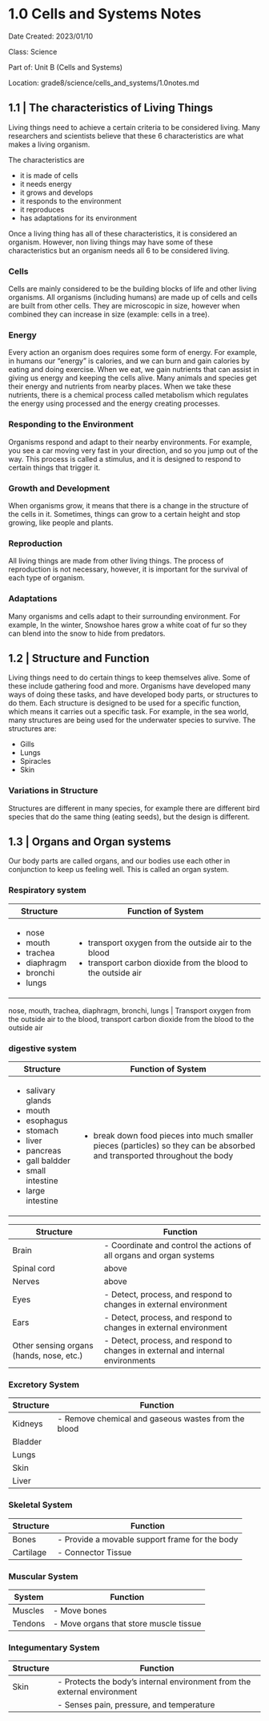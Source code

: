 # 1.0 Cells and Systems Notes

Date Created: 2023/01/10

Class: Science

Part of: Unit B (Cells and Systems)

Location: grade8/science/cells_and_systems/1.0notes.md

## 1.1 | The characteristics of Living Things

Living things need to achieve a certain criteria to be considered living. Many researchers and scientists believe that these 6 characteristics are what makes a living organism.

The characteristics are
-   it is made of cells
-   it needs energy
-   it grows and develops
-   it responds to the environment
-   it reproduces
-   has adaptations for its environment

Once a living thing has all of these characteristics, it is considered an organism. However, non living things may have some of these characteristics but an organism needs all 6 to be considered living.

### Cells
Cells are mainly considered to be the building blocks of life and other living organisms. All organisms (including humans) are made up of cells and cells are built from other cells. They are microscopic in size, however when combined they can increase in size (example: cells in a tree).

### Energy
Every action an organism does requires some form of energy. For example, in humans our “energy” is calories, and we can burn and gain calories by eating and doing exercise. When we eat, we gain nutrients that can assist in giving us energy and keeping the cells alive. Many animals and species get their energy and nutrients from nearby places. When we take these nutrients, there is a chemical process called metabolism which regulates the energy using processed and the energy creating processes.

### Responding to the Environment
Organisms respond and adapt to their nearby environments. For example, you see a car moving very fast in your direction, and so you jump out of the way. This process is called a stimulus, and it is designed to respond to certain things that trigger it.

### Growth and Development
When organisms grow, it means that there is a change in the structure of the cells in it. Sometimes, things can grow to a certain height and stop growing, like people and plants.

### Reproduction
All living things are made from other living things. The process of reproduction is not necessary, however, it is important for the survival of each type of organism.

### Adaptations
Many organisms and cells adapt to their surrounding environment. For example, In the winter, Snowshoe hares grow a white coat of fur so they can blend into the snow to hide from predators.

## 1.2 | Structure and Function

Living things need to do certain things to keep themselves alive. Some of these include gathering food and more. Organisms have developed many ways of doing these tasks, and have developed body parts, or structures to do them. Each structure is designed to be used for a specific function, which means it carries out a specific task. For example, in the sea world, many structures are being used for the underwater species to survive. The structures are:

-   Gills
-   Lungs
-   Spiracles
-   Skin

### Variations in Structure
Structures are different in many species, for example there are different bird species that do the same thing (eating seeds), but the design is different.

## 1.3 | Organs and Organ systems
Our body parts are called organs, and our bodies use each other in conjunction to keep us feeling well. This is called an organ system.

### Respiratory system

| Structure | Function of System |
|------------|-------------------|
|<ul><li>nose</li><li>mouth</li><li>trachea</li><li>diaphragm</li><li>bronchi</li><li>lungs</li></ul> | <ul><li>transport oxygen from the outside air to the blood<li>transport carbon dioxide from the blood to the outside air</li>


nose, mouth, trachea, diaphragm, bronchi, lungs | Transport oxygen from the  outside air to the blood, transport carbon dioxide from the blood to the outside air

### digestive system

| Structure | Function of System |
|------------|-------------------|
|<ul><li>salivary glands</li><li>mouth</li><li>esophagus<li>stomach</li><li>liver</li><li>pancreas</li><li>gall baldder</li><li>small intestine</li><li>large intestine</li></ul> | <ul><li>break down food pieces into much smaller pieces (particles) so they can be absorbed and transported throughout the body</li><ul>


| Structure            | Function                                                         |
|-------------------|------------------------------------------------------------------|
| Brain             | - Coordinate and control the actions of all organs and organ systems |
| Spinal cord       |above                                                                  |
| Nerves            |above                                                             |
| Eyes              | - Detect, process, and respond to changes in external environment |
| Ears              | - Detect, process, and respond to changes in external environment |
| Other sensing organs (hands, nose, etc.) | - Detect, process, and respond to changes in external and internal environments |

### Excretory System
| Structure  | Function                                 |
|---------|------------------------------------------|
| Kidneys | - Remove chemical and gaseous wastes from the blood |
| Bladder |                                            |
| Lungs   |                                            |
| Skin    |                                            |
| Liver   |                                            |

### Skeletal System
| Structure   | Function                                                          |
|----------|-------------------------------------------------------------------|
| Bones    | - Provide a movable support frame for the body                     |
| Cartilage| - Connector Tissue

### Muscular System

| System   | Function                                                       |
|----------|----------------------------|
| Muscles  | - Move bones                                                   |
| Tendons  | - Move organs that store muscle tissue |
###  Integumentary System

| Structure | Function                                                                  |
|--------|---------------------------------------------------------------------------|
| Skin   | - Protects the body’s internal environment from the external environment   |
|        | - Senses pain, pressure, and temperature   



